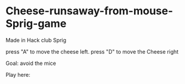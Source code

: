 # Cheese-runsaway-from-mouse-Sprig-game

Made in Hack club Sprig

press "A" to move the cheese left.
press "D" to move the Cheese right

Goal: avoid the mice

Play here: 
